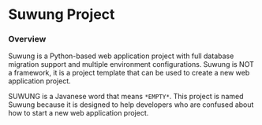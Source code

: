 # Suwung Project
### Overview

Suwung is a Python-based web application project with full database migration support and multiple environment configurations.
Suwung is NOT a framework, it is a project template that can be used to create a new web application project.

SUWUNG is a Javanese word that means `*EMPTY*`. This project is named Suwung because it is designed to help developers who are confused about how to start a new web application project.

